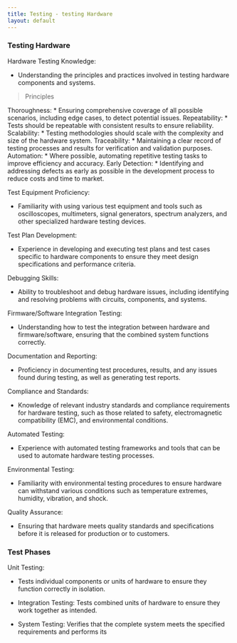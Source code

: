 ```yaml
---
title: Testing - testing Hardware
layout: default
---
```


### Testing Hardware

Hardware Testing Knowledge: 
* Understanding the principles and practices involved in testing hardware components and systems.

> Principles

Thoroughness: 
    * Ensuring comprehensive coverage of all possible scenarios, including edge cases, to detect potential issues.
Repeatability: 
    * Tests should be repeatable with consistent results to ensure reliability.
Scalability: 
    * Testing methodologies should scale with the complexity and size of the hardware system.
Traceability: 
    * Maintaining a clear record of testing processes and results for verification and validation purposes.
Automation: 
    * Where possible, automating repetitive testing tasks to improve efficiency and accuracy.
Early Detection: 
    * Identifying and addressing defects as early as possible in the development process to reduce costs and time to market.

Test Equipment Proficiency: 
* Familiarity with using various test equipment and tools such as oscilloscopes, multimeters, signal generators, spectrum analyzers, and other specialized hardware testing devices.

Test Plan Development: 
* Experience in developing and executing test plans and test cases specific to hardware components to ensure they meet design specifications and performance criteria.

Debugging Skills: 
* Ability to troubleshoot and debug hardware issues, including identifying and resolving problems with circuits, components, and systems.

Firmware/Software Integration Testing: 
* Understanding how to test the integration between hardware and firmware/software, ensuring that the combined system functions correctly.

Documentation and Reporting: 
* Proficiency in documenting test procedures, results, and any issues found during testing, as well as generating test reports.

Compliance and Standards: 
* Knowledge of relevant industry standards and compliance requirements for hardware testing, such as those related to safety, electromagnetic compatibility (EMC), and environmental conditions.

Automated Testing: 
* Experience with automated testing frameworks and tools that can be used to automate hardware testing processes.

Environmental Testing: 
* Familiarity with environmental testing procedures to ensure hardware can withstand various conditions such as temperature extremes, humidity, vibration, and shock.

Quality Assurance: 
* Ensuring that hardware meets quality standards and specifications before it is released for production or to customers.


### Test Phases

Unit Testing: 
* Tests individual components or units of hardware to ensure they function correctly in isolation.

* Integration Testing: Tests combined units of hardware to ensure they work together as intended.

* System Testing: Verifies that the complete system meets the specified requirements and performs its

